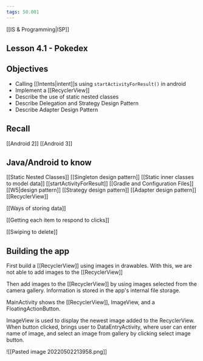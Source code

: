 ```yaml
---
tags: 50.001
---
```

[[IS & Programming|ISP]]

## Lesson 4.1 - Pokedex
## Objectives
- Calling [[Intents|intent]]s using `startActivityForResult()` in android
- Implement a [[RecyclerView]]
- Describe the use of static nested classes
- Describe Delegation and Strategy Design Pattern
- Describe Adapter Design Pattern

## Recall
[[Android 2]]
[[Android 3]]

## Java/Android to know
[[Static Nested Classes]]
[[Singleton design pattern]]
[[Static inner classes to model data]]
[[startActivityForResult]]
[[Gradle and Configuration Files]]
[[W5|design pattern]]
[[Strategy design pattern]]
[[Adapter design pattern]]
[[RecyclerView]]

[[Ways of storing data]]

[[Getting each item to respond to clicks]]

[[Swiping to delete]]

## Building the app
First build a [[RecyclerView]] using images in drawables.
With this, we are not able to add images to the [[RecyclerView]]

Then add images to the [[RecyclerView]] by using images selected from the camera gallery. Information is stored in the app's internal file storage.

MainActivity shows the [[RecyclerView]], ImageView, and a FloatingActionButton.

ImageView is used to display the newest image added to the RecyclerView.
When button clicked, brings user to DataEntryActivity, where user can enter name of image, and select an image from gallery by clicking select image button.

![[Pasted image 20220502213958.png]]